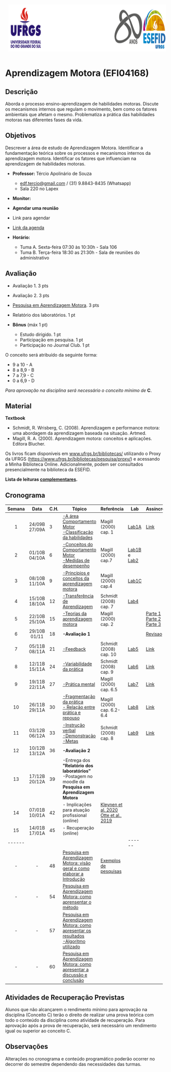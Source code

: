 
<div align="center">
<img style="margin: 10px" src="https://github.com/apolinario-souza/teaching/blob/main/AprendizageMotora(EFI04168)/img/cabecalho.png" alt="Python" height="150" 
/>  </div>


# **Aprendizagem Motora (EFI04168)**


## Descrição

Aborda o processo ensino-aprendizagem de habilidades motoras. Discute os mecanismos internos que regulam o movimento, bem como os fatores 
ambientais que afetam o mesmo. Problematiza a prática das habilidades motoras nas diferentes fases da vida.


## Objetivos
Descrever a área de estudo de Aprendizagem Motora. Identificar a fundamentação teórica sobre os processos e mecanismos internos da aprendizagem motora. Identificar os fatores que influenciam na aprendizagem de habilidades motoras.

- **Professor:** Tércio Apolinário de Souza
  - edf.tercio@gmail.com / (31) 9.8843-8435 (Whatsapp) 
  - Sala 220 no Lapex
 - **Monitor:**
 
 - **Agendar uma reunião**
 - Link para agendar
 - [Link da agenda](https://calendar.google.com/calendar/u/0?cid=ZWRmLnRlcmNpb0BnbWFpbC5jb20)  
    
- **Horário:**
  - Tuma A. Sexta-feira 07:30 às 10:30h - Sala 106
  - Tuma B. Terça-feira 18:30 as 21:30h - Sala de reuniões do administrativo




## Avaliação
- Avaliação 1. 3 pts
- Avaliação 2. 3 pts
- [Pesquisa em Aprendizagem Motora][17]. 3 pts
- Relatório dos laboratórios. 1 pt

- **Bônus** (máx 1 pt)
  - Estudo dirigido. 1 pt 
  - Participação em pesquisa. 1 pt
  - Participação no Journal Club. 1 pt


O conceito será atribuído da seguinte forma: 
- 9 a 10  - A 
- 8 a 8,9 - B
- 7 a 7,9  - C
- 0 a 6,9 - D

*Para aprovação na disciplina será necessário o conceito mínimo de* **C**. 

## Material
**Textbook**

- Schmidt, R. Wrisberg, C. (2008). Aprendizagem e performance motora: uma abordagem da aprendizagem baseada na situação. Artmed.
- Magill, R. A. (2000). Aprendizagem motora: conceitos e aplicações. Editora Blucher.

Os livros ficam disponíveis em www.ufrgs.br/bibliotecas/ utilizando o Proxy da UFRGS  (https://www.ufrgs.br/bibliotecas/pesquisa/proxy/) e acessando a Minha Biblioteca Online. Adicionalmente, podem ser consultados presencialmente na biblioteca da ESEFID. 

**Lista de leituras [complementares][22].**


## 


## Cronograma

| **Semana** |**Data**| **C.H.**  | **Tópico**                                              | **Referência**| **Lab** | **Assíncrono**
|:-: | :---------------------: | --------- | --------------------- | -------------- |------------------------|--------------------|
|1| 24/09B <br> 27/09A|3|[ -A área Comportamento Motor <br> -Classificação da habilidades][1]|Magill (2000) cap. 1| [Lab1A][24]|[Link][44]
|2|01/10B <br> 04/10A|6|[-Conceitos do Comportamento Motor <br> -Medidas de desempenho][2]|Magill (2000) cap.7|[Lab1B][25] e [Lab2][27]
|3|08/10B <br> 11/10A|9|[-Princípios e conceitos da aprendizagem motora][3]|Magill (2000) cap.4|[Lab1C][26]
|4|15/10B <br> 18/10A|12|[-Transferência de Aprendizagem][5]|Schmidt (2008) cap. 7| [Lab4][29]
|5|22/10B <br> 25/10A|15|[-Teorias da aprendizagem motora][6] |Magill (2000) cap. 2|| [Parte 1][41] [Parte 2][42] [Parte 3][43]
|6|29/10B <br> 01/11|18|**-Avaliação 1**    |  | |[Revisao][35]
|7|05/11B<br> 08/11A|21|[-Feedback][8]|Schmidt (2008) cap. 10| [Lab5][30]|[Link][36]
|8|12/11B <br> 15/11A |24|[-Variabilidade da prática][9]|Schmidt (2008) cap. 9| [Lab6][31]|[Link][37]
|9| 19/11B <br>22/11A |27|[-Prática mental][10]|Magill (2000) cap. 6.5|[Lab7][32]|[Link][38]
|10|26/11B <br> 29/11A |30|[-Fragmentação da prática <br> - Relação entre prática e repouso][11]|Magill (2000) cap. 6.2-6.4|[Lab8][33]|[Link][39] 
|11|03/12B <br> 06/12A |33|[-Instrução verbal <br> -Demonstração <br> -Metas][12]|Schmidt (2008) cap. 8|[Lab9][34]|[Link][40] 
|12|10/12B <br> 13/12A |36|**-Avaliação 2**|| |
|13|17/12B <br> 20/12A |39| -Entrega dos **"Relatório dos laboratórios"** <br> -Postagem no moodle da **Pesquisa em Aprendizagem Motora** |
|14|07/01B <br>10/01A |42| - Implicações para atuação profissional (online) <br> |[Kleynen et al. 2020][13]<br>[Otte et al., 2019][16]| 
|15|14/01B <br> 17/01A |45| - Recuperação (online)  
|------|||||------|
|-         | -         | 48          | [Pesquisa em Aprendizagem Motora: visão geral e como elaborar a Introdução][20]|   [Exemplos de pesquisas][19]
| -        | -         | 54          | [Pesquisa em Aprendizagem Motora: como aprensentar o método][21] |   
| -        | -         | 57          | [Pesquisa em Aprendizagem Motora: como apresentar os resultados][14] <br> [-Algoritmo utilizado][15]|   
| -        | -         | 60          | [Pesquisa em Aprendizagem Motora: como apresentar a discussão e conclusão][23]|    


## Atividades de Recuperação Previstas
Alunos que não alcançarem o rendimento mínimo para aprovação na disciplina (Conceito C) terão o direito de realizar uma prova teórica com todo o conteúdo da disciplina como atividade de recuperação. Para aprovação após a prova de recuperação, será necessário um rendimento igual ou superior ao conceito C.
  
## Observações

Alterações no cronograma e conteúdo programático poderão ocorrer no decorrer do semestre dependendo das necessidades das turmas. 



[1]:https://apolinario-souza.github.io/Aprendizagem_Motora_graduacao/01/1.html#1
[2]:https://apolinario-souza.github.io/Aprendizagem_Motora_graduacao/02/02.html#1
[3]:https://apolinario-souza.github.io/Aprendizagem_Motora_graduacao/03/03.html#1
[4]:https://apolinario-souza.github.io/Aprendizagem_Motora_graduacao/04/04.html#1
[5]:https://apolinario-souza.github.io/Aprendizagem_Motora_graduacao/05/05.html#1
[6]:https://apolinario-souza.github.io/Aprendizagem_Motora_graduacao/06/06.html#1
[8]:https://apolinario-souza.github.io/Aprendizagem_Motora_graduacao/08/08.html#1
[9]:https://apolinario-souza.github.io/Aprendizagem_Motora_graduacao/09/09.pdf#1
[10]:https://apolinario-souza.github.io/Aprendizagem_Motora_graduacao/10/10.pdf#1
[11]:https://apolinario-souza.github.io/Aprendizagem_Motora_graduacao/11/11.pdf#1
[12]:https://apolinario-souza.github.io/Aprendizagem_Motora_graduacao/12/12.html
[13]:https://github.com/apolinario-souza/teaching/blob/main/AprendizagemMotora(EFI04168)/complementar/(Kleynen%20et%20al.%2C%202018).pdf
[14]:https://youtu.be/dljqqiynrt8
[15]:https://github.com/apolinario-souza/teaching/blob/main/AprendizagemMotora(EFI04168)/trabalhos/resultados_Pesquisa_em_AM.ipynb
[16]:https://github.com/apolinario-souza/teaching/blob/main/AprendizagemMotora(EFI04168)/complementar/(Otte%20et%20al.%2C%202019).pdf

[17]:https://github.com/apolinario-souza/teaching/blob/main/AprendizagemMotora(EFI04168)/trabalhos/roteiro_pesquisa_em_AM.md


[19]:https://github.com/apolinario-souza/teaching/blob/main/AprendizagemMotora(EFI04168)/Pesquisa_em_Aprendizagem/pagina_inicial.md
[20]:https://youtu.be/dnjYvaQVAQM
[21]:https://youtu.be/Yq69qkbGMrE
[22]:https://github.com/apolinario-souza/teaching/blob/main/AprendizageMotora(EFI04168)/complementar/ingles.md
[23]:https://youtu.be/rlPpJMJy-3k

[24]: https://github.com/apolinario-souza/teaching/blob/main/AprendizagemMotora(EFI04168)/Lab/Lab1A.md
[25]: https://github.com/apolinario-souza/teaching/blob/main/AprendizagemMotora(EFI04168)/Lab/Lab1B.md
[26]: https://github.com/apolinario-souza/teaching/blob/main/AprendizagemMotora(EFI04168)/Lab/Lab1C.md
[27]: https://github.com/apolinario-souza/teaching/blob/main/AprendizagemMotora(EFI04168)/Lab/Lab2.md
[28]: https://github.com/apolinario-souza/teaching/blob/main/AprendizagemMotora(EFI04168)/Lab/Lab3.md
[29]: https://github.com/apolinario-souza/teaching/blob/main/AprendizagemMotora(EFI04168)/Lab/Lab4.md
[30]: https://github.com/apolinario-souza/teaching/blob/main/AprendizagemMotora(EFI04168)/Lab/Lab5.md
[31]: https://github.com/apolinario-souza/teaching/blob/main/AprendizagemMotora(EFI04168)/Lab/Lab6.md
[32]: https://github.com/apolinario-souza/teaching/blob/main/AprendizagemMotora(EFI04168)/Lab/Lab7.md
[33]: https://github.com/apolinario-souza/teaching/blob/main/AprendizagemMotora(EFI04168)/Lab/Lab8.md
[34]: https://github.com/apolinario-souza/teaching/blob/main/AprendizagemMotora(EFI04168)/Lab/Lab9.md


[35]: https://youtu.be/qEwYf7AQbos
[36]: https://youtu.be/aKv6cMMC2wI
[37]: https://youtu.be/0yNpg2567t0
[38]: https://youtu.be/eB4UEZbJoZ0
[39]: https://youtu.be/1C_Zi3liUIY
[40]: https://youtu.be/GmhAIQvTPq8
[41]: https://youtu.be/W7s9ymT4hJQ
[42]: https://youtu.be/BKMD-JX8Ujo
[43]: https://www.youtube.com/watch?v=OvbpqqClvhg
[44]: https://youtu.be/6zRQ0FGg3Gw
